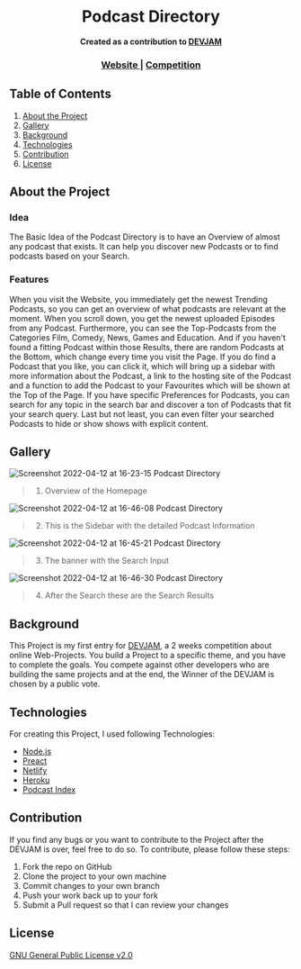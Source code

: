 <h1 align="center">Podcast Directory</h1>

<div align="center" >
   <strong>Created as a contribution to <a href="https://www.devjam.org" target="_blank">DEVJAM</a></strong>
</div>

<div align="center">
  <h3>
    <a href="https://podcast-directory-lucas.netlify.app/" target="_blank">
      Website
    </a>
    <span> | </span>
    <a href="https://www.devjam.org/project/101b88d7-a2cb-486f-b1bb-6493acaca3fa" target="_blank">
      Competition
    </a>
  </h3>
</div>

## Table of Contents

1. [About the Project](#about-the-project)
2. [Gallery](#gallery)
3. [Background](#background)
4. [Technologies](#technologies)
5. [Contribution](#contribution)
6. [License](#license)

## About the Project

### Idea

The Basic Idea of the Podcast Directory is to have an Overview of almost any podcast that exists. It can help you discover new Podcasts or to find podcasts based on your Search.

### Features

When you visit the Website, you immediately get the newest Trending Podcasts, so you can get an overview of what podcasts are relevant at the moment.
When you scroll down, you get the newest uploaded Episodes from any Podcast. Furthermore, you can see the Top-Podcasts from the Categories Film, Comedy, News, Games and Education.
And if you haven't found a fitting Podcast within those Results, there are random Podcasts at the Bottom, which change every time you visit the Page.
If you do find a Podcast that you like, you can click it, which will bring up a sidebar with more information about the Podcast, a link to the hosting site of the Podcast and a function to add the Podcast to your Favourites which will be shown at the Top of the Page.
If you have specific Preferences for Podcasts, you can search for any topic in the search bar and discover a ton of Podcasts that fit your search query. Last but not least, you can even filter your searched Podcasts to hide or show shows with explicit content.

## Gallery

![Screenshot 2022-04-12 at 16-23-15 Podcast Directory](https://user-images.githubusercontent.com/82159233/162989127-e96e1be1-cdb2-4dbc-b78f-7c87d0b11475.png)
> 1. Overview of the Homepage

![Screenshot 2022-04-12 at 16-46-08 Podcast Directory](https://user-images.githubusercontent.com/82159233/162994840-6d88c6c6-5069-474d-9de1-435d13b05dd5.png)
> 2. This is the Sidebar with the detailed Podcast Information

![Screenshot 2022-04-12 at 16-45-21 Podcast Directory](https://user-images.githubusercontent.com/82159233/162989596-6162152a-8cc9-4012-8ec4-a823fa54a3d0.png)
> 3. The banner with the Search Input

![Screenshot 2022-04-12 at 16-46-30 Podcast Directory](https://user-images.githubusercontent.com/82159233/162989618-1510522b-9368-4340-8add-39f962fde633.png)
> 4. After the Search these are the Search Results

## Background

This Project is my first entry for [DEVJAM](https://www.devjam.org), a 2 weeks competition about online Web-Projects.
You build a Project to a specific theme, and you have to complete the goals. You compete against other developers who are building the same projects and at the end, the Winner of the DEVJAM is chosen by a public vote.

## Technologies

For creating this Project, I used following Technologies:

- [Node.js](https://nodejs.org/en/)
- [Preact](https://preactjs.com/)
- [Netlify](https://www.netlify.com/)
- [Heroku](https://www.heroku.com)
- [Podcast Index](https://podcastindex.org/)

## Contribution

If you find any bugs or you want to contribute to the Project after the DEVJAM is over, feel free to do so.
To contribute, please follow these steps:

1. Fork the repo on GitHub
2. Clone the project to your own machine
3. Commit changes to your own branch
4. Push your work back up to your fork
5. Submit a Pull request so that I can review your changes

## License

[GNU General Public License v2.0](https://github.com/LucaswithC/Podcast-Directory/blob/main/LICENSE)
